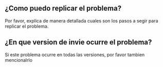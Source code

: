 ## ¿Como puedo replicar el problema?
Por favor, explica de manera detallada cuales son los pasos a segir para replicar el problema.
## ¿En que version de invie ocurre el problema?
Si este problema ocurre en todas las versiones, por favor tambien mencionalrlo
